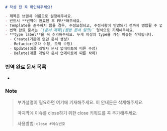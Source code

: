 
```markdown
# 작성 전 꼭 확인해주세요!

- 제목은 브랜치 이름으로 설정해주세요.
- 반드시 **번역이 완료된 후 PR**해주세요.
- Template을 준수하지 않을 경우, 수정요청되고, 수정사항이 반영되기 전까지 병합될 수 없습니다.
- 번역 완료 문서는 `[문서 제목](원본 문서 링크)` 형식으로 기재해주세요.
- **type label**을 꼭 추가해주세요. 두개 이상의 type을 가진 이슈는 삭제됩니다.
  - Create(기존에 없던 문서 생성)
  - Refactor(오타 수정, 오역 수정)
  - Update(애플 개발자 문서 업데이트에 따른 수정)
  - Delete(애플 개발자 문서 업데이트에 따른 삭제)
```


### 번역 완료 문서 목록

- 


### Note

> 부가설명이 필요하면 여기에 기재해주세요. 이 안내문은 삭제해주세요.
>
> 마지막에 이슈를 close하기 위한 close 키워드를 꼭 추가해주세요.
>
> 사용방법: `close #이슈번호`
